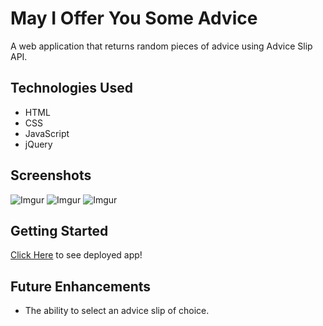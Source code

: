 # May I Offer You Some Advice
A web application that returns random pieces of advice using Advice Slip API.

## Technologies Used
* HTML
* CSS
* JavaScript
* jQuery

## Screenshots
![Imgur](https://i.imgur.com/YjL57mz.png)
![Imgur](https://i.imgur.com/UWMAfaX.png)
![Imgur](https://i.imgur.com/4CXaE17.png)

## Getting Started
[Click Here](https://advice-project-1.netlify.app/) to see deployed app!

## Future Enhancements
* The ability to select an advice slip of choice.